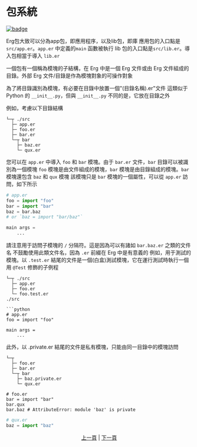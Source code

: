 # 包系統

[![badge](https://img.shields.io/endpoint.svg?url=https%3A%2F%2Fgezf7g7pd5.execute-api.ap-northeast-1.amazonaws.com%2Fdefault%2Fsource_up_to_date%3Fowner%3Derg-lang%26repos%3Derg%26ref%3Dmain%26path%3Ddoc/EN/syntax/33_package_system.md%26commit_hash%3D20aa4f02b994343ab9600317cebafa2b20676467)](https://gezf7g7pd5.execute-api.ap-northeast-1.amazonaws.com/default/source_up_to_date?owner=erg-lang&repos=erg&ref=main&path=doc/EN/syntax/33_package_system.md&commit_hash=20aa4f02b994343ab9600317cebafa2b20676467)

Erg包大致可以分為app包，即應用程序，以及lib包，即庫
應用包的入口點是`src/app.er`。`app.er` 中定義的`main` 函數被執行
lib 包的入口點是`src/lib.er`。導入包相當于導入 `lib.er`

一個包有一個稱為模塊的子結構，在 Erg 中是一個 Erg 文件或由 Erg 文件組成的目錄。外部 Erg 文件/目錄是作為模塊對象的可操作對象

為了將目錄識別為模塊，有必要在目錄中放置一個"(目錄名稱).er"文件
這類似于 Python 的 `__init__.py`，但與 `__init__.py` 不同的是，它放在目錄之外

例如，考慮以下目錄結構

```console
└─┬ ./src
  ├─ app.er
  ├─ foo.er
  ├─ bar.er
  └─┬ bar
    ├─ baz.er
    └─ qux.er
```

您可以在 `app.er` 中導入 `foo` 和 `bar` 模塊。由于 `bar.er` 文件，`bar` 目錄可以被識別為一個模塊
`foo` 模塊是由文件組成的模塊，`bar` 模塊是由目錄組成的模塊。`bar` 模塊還包含 `baz` 和 `qux` 模塊
該模塊只是 `bar` 模塊的一個屬性，可以從 `app.er` 訪問，如下所示

```python
# app.er
foo = import "foo"
bar = import "bar"
baz = bar.baz
# or `baz = import "bar/baz"`

main args =
    ...
```

請注意用于訪問子模塊的 `/` 分隔符。這是因為可以有諸如 `bar.baz.er` 之類的文件名
不鼓勵使用此類文件名，因為 `.er` 前綴在 Erg 中是有意義的
例如，用于測試的模塊。以 `.test.er` 結尾的文件是一個(白盒)測試模塊，它在運行測試時執行一個用 `@Test` 修飾的子例程

```console
└─┬ ./src
  ├─ app.er
  ├─ foo.er
  └─ foo.test.er
./src

```python
# app.er
foo = import "foo"

main args =
    ...
```

此外，以 .private.er 結尾的文件是私有模塊，只能由同一目錄中的模塊訪問

```console
└─┬
  ├─ foo.er
  ├─ bar.er
  └─┬ bar
    ├─ baz.private.er
    └─ qux.er
```

```python,checker_ignore
# foo.er
bar = import "bar"
bar.qux
bar.baz # AttributeError: module 'baz' is private
```

```python
# qux.er
baz = import "baz"
```

<p align='center'>
    <a href='./33_integration_with_Python.md'>上一頁</a> | <a href='./35_generator.md'>下一頁</a>
</p>
